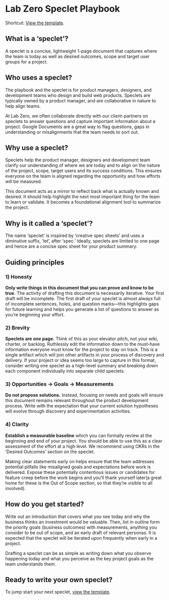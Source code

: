 # Lab Zero Speclet Playbook

Shortcut: [View the template](/process/speclet_template.md).

## What is a ‘speclet’?

A speclet is a concise, lightweight 1-page document that captures where the team is today as well as desired outcomes, scope and target user groups for a project. 

## Who uses a speclet? 

The playbook and the speclet is for product managers, designers, and development teams who design and build web products. Speclets are typically owned by a product manager, and are collaborative in nature to help align teams.

At Lab Zero, we often collaborate directly with our client-partners on speclets to answer questions and capture important information about a project. Google Documents are a great way to flag questions, gaps in understanding or misalignments that the team needs to sort out. 

## Why use a speclet? 

Speclets help the product manager, designers and development team clarify our understanding of where we are today and to align on the nature of the project, scope, target users and its success conditions. This ensures everyone on the team is aligned regarding the opportunity and how efforts will be measured.  

This document acts as a mirror to reflect back what is actually known and desired. It should help highlight the next most important thing for the team to learn or validate. It becomes a foundational alignment tool to summarize the project.

## Why is it called a ‘speclet’?

The name ‘speclet’ is inspired by ‘creative spec sheets’ and uses a diminutive suffix, ‘let’, after ‘spec.’ Ideally, speclets are limited to one page and hence are a concise spec sheet for your product summary.     

## Guiding principles

### 1) Honesty

**Only write things in this document that you can prove and know to be true.** The activity of drafting this document is necessarily iterative. Your first draft will be incomplete. The first draft of your speclet is almost always full of incomplete sentences, holes, and question marks—this highlights gaps for future learning and helps you generate a list of questions to answer as you’re beginning your effort.

### 2) Brevity

**Speclets are one page.** Think of this as your elevator pitch, not your wiki, charter, or backlog. Ruthlessly edit the information down to the must-have information everyone must know for the project to stay on track. This is a single artifact which will join other artifacts in your process of discovery and delivery. If your project or idea seems too large to capture in this format, consider writing one speclet as a high-level summary and breaking down each component individually into separate child speclets.

### 3) Opportunities → Goals → Measurements

**Do not propose solutions.** Instead, focusing on needs and goals will ensure this document remains relevant throughout the product development process. Write with the expectation that your current solution hypotheses will evolve through discovery and experimentation activities.

### 4) Clarity

**Establish a measurable baseline** which you can formally review at the beginning and end of your project. You should be able to use this as a clear assessment of the effort at a high level. We recommend using OKRs in the ‘Desired Outcomes’ section on the speclet.

Making clear statements early on helps ensure that the team addresses potential pitfalls like misaligned goals and expectations before work is delivered. Expose these potentially contentious issues or candidates for feature creep before the work begins and you’ll thank yourself later(a great home for these is the Out of Scope section, so that they’re visible to all involved).

## How do you get started? 

Write out an introduction that covers what you see today and why the business thinks an investment would be valuable. Then, list in outline form the priority goals (business outcomes) with measurements, anything you consider to be out of scope, and an early draft of relevant personas. It is expected that the speclet will be iterated upon frequently when early in a project.

Drafting a speclet can be as simple as writing down what you observe happening today and what you perceive as the key project goals as the team understands them.  

## Ready to write your own speclet? 

To jump start your next speclet, [view the template](/process/speclet_template.md).

